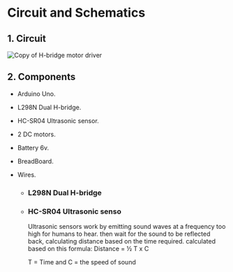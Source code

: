 # Circuit and Schematics
## 1. Circuit 
![Copy of H-bridge motor driver](https://user-images.githubusercontent.com/113441374/210682973-18f31141-829d-4f7e-8ea8-1e3abdd9150d.png)


## 2. Components
- Arduino Uno.
- L298N Dual H-bridge.
- HC-SR04 Ultrasonic sensor.
- 2 DC motors.
- Battery 6v.
- BreadBoard.
- Wires.

  - ### L298N Dual H-bridge
  


  - ### HC-SR04 Ultrasonic senso
    Ultrasonic sensors work by emitting sound waves at a frequency too high for humans to hear. then wait for the sound to be reflected back, calculating distance based on the     time required. 
    calculated based on this formula: Distance = ½ T x C
  
    T = Time and C = the speed of sound
